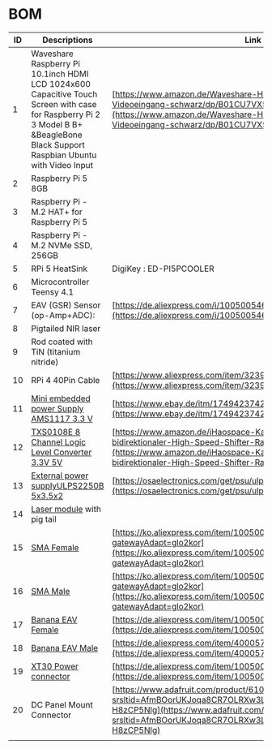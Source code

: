 # BOM

| ID | Descriptions | Link | Quantity |
| --- | --- | --- | --- |
| 1 | Waveshare Raspberry Pi 10.1inch HDMI LCD 1024x600 Capacitive Touch Screen with case for Raspberry Pi 2 3 Model B B+ &BeagleBone Black Support Raspbian Ubuntu with Video Input | [https://www.amazon.de/Waveshare-HDMI-LCD-kapazitiver-Videoeingang-schwarz/dp/B01CU7VX5Q?th=1](https://www.amazon.de/Waveshare-HDMI-LCD-kapazitiver-Videoeingang-schwarz/dp/B01CU7VX5Q?th=1) | 1 |
| 2 | Raspberry Pi 5 8GB |  | 1 |
| 3 | Raspberry Pi - M.2 HAT+ for Raspberry Pi 5  |  | 1 |
| 4 | Raspberry Pi - M.2 NVMe SSD, 256GB |  | 1 |
| 5 | RPi 5 HeatSink | DigiKey : ED-PI5PCOOLER | 1 |
| 6 | Microcontroller Teensy 4.1 |  | 1 |
| 7 | EAV (GSR) Sensor (op-Amp+ADC): | [https://de.aliexpress.com/i/1005005467354271.html](https://de.aliexpress.com/i/1005005467354271.html) | 1 |
| 8 | Pigtailed NIR laser |  | 1 |
| 9 | Rod coated with TiN (titanium nitride) |  | 1 |
| 10 | RPi 4 40Pin Cable | [https://www.aliexpress.com/item/32391134102.html](https://www.aliexpress.com/item/32391134102.html) | 1 |
| 11 | [Mini embedded power Supply AMS1117 3.3 V](https://www.ebay.de/itm/174942374246) | [https://www.ebay.de/itm/174942374246](https://www.ebay.de/itm/174942374246) | 1 |
| 12 | [TXS0108E 8 Channel Logic Level Converter 3.3V 5V](https://www.amazon.de/iHaospace-Kanal-Logikpegelwandler-bidirektionaler-High-Speed-Shifter-Raspberry/dp/B07PPR7T4D) | [https://www.amazon.de/iHaospace-Kanal-Logikpegelwandler-bidirektionaler-High-Speed-Shifter-Raspberry/dp/B07PPR7T4D](https://www.amazon.de/iHaospace-Kanal-Logikpegelwandler-bidirektionaler-High-Speed-Shifter-Raspberry/dp/B07PPR7T4D) | 1 |
| 13 | [External power supplyULPS2250B 5x3.5x2](https://osaelectronics.com/get/psu/ulps2250a/OSA_ULPS22_Series.pdf) | [https://osaelectronics.com/get/psu/ulps2250a/OSA_ULPS22_Series.pdf](https://osaelectronics.com/get/psu/ulps2250a/OSA_ULPS22_Series.pdf) | 1 |
| 14 | [Laser module](https://docs.google.com/document/d/1MqGqb1aFIM1-N1ZOM7Ss83JZs3_pLmGg7GTBviUJvAc/edit?tab=t.0#heading=h.xip1sgqmfj4) with pig tail |  | 1 |
| 15 | [SMA Female](https://www.aliexpress.com/item/1005008696517200.html) | [https://ko.aliexpress.com/item/1005008696517200.html?gatewayAdapt=glo2kor](https://ko.aliexpress.com/item/1005008696517200.html?gatewayAdapt=glo2kor) | 2 |
| 16 | [SMA Male](https://www.aliexpress.com/item/1005008696517200.html) | [https://ko.aliexpress.com/item/1005008696517200.html?gatewayAdapt=glo2kor](https://ko.aliexpress.com/item/1005008696517200.html?gatewayAdapt=glo2kor) | 2 |
| 17 | [Banana EAV Female](https://de.aliexpress.com/item/1005009045131805.html) | [https://de.aliexpress.com/item/1005009045131805.html](https://de.aliexpress.com/item/1005009045131805.html) | 2 |
| 18 | [Banana EAV Male](https://de.aliexpress.com/item/4000578573724.html) | [https://de.aliexpress.com/item/4000578573724.html](https://de.aliexpress.com/item/4000578573724.html) | 2 |
| 19 | [XT30 Power connector](https://de.aliexpress.com/item/1005006845627223.html) | [https://de.aliexpress.com/item/1005006845627223.html](https://de.aliexpress.com/item/1005006845627223.html) | 2 |
| 20 | DC Panel Mount Connector | [https://www.adafruit.com/product/610?srsltid=AfmBOorUKJoqa8CR7OLRXw3Ly3FrvEVlPpW3_9mdJA_Tgz-H8zCP5Nlg](https://www.adafruit.com/product/610?srsltid=AfmBOorUKJoqa8CR7OLRXw3Ly3FrvEVlPpW3_9mdJA_Tgz-H8zCP5Nlg) | 2 |
|  |  |  |  |